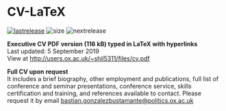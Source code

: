 # CV-LaTeX

[![lastrelease](https://img.shields.io/badge/latest%20release-September%202019-orange.svg)](http://users.ox.ac.uk/~shil5311/files/cv.pdf) ![size](https://img.shields.io/badge/size-116kB-blue.svg) ![nextrelease](https://img.shields.io/badge/next%20release-TBC-red.svg)

**Executive CV PDF version (116 kB) typed in LaTeX with hyperlinks** \
Last updated: 5 September 2019 \
View at http://users.ox.ac.uk/~shil5311/files/cv.pdf

**Full CV upon request** \
It includes a brief biography, other employment and publications, full list of conference and seminar presentations, conference service, skills certification and training, and references available to contact. Please request it by email bastian.gonzalezbustamante@politics.ox.ac.uk
